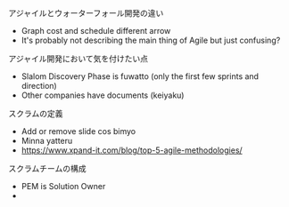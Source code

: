 アジャイルとウォーターフォール開発の違い​
- Graph cost and schedule different arrow
- It's probably not describing the main thing of Agile but just confusing?

アジャイル開発において気を付けたい点​
- Slalom Discovery Phase is fuwatto (only the first few sprints and direction)
- Other companies have documents (keiyaku)

スクラムの定義​
- Add or remove slide cos bimyo
- Minna yatteru
- https://www.xpand-it.com/blog/top-5-agile-methodologies/

スクラムチームの構成  ​
- PEM is Solution Owner
- 
<!--stackedit_data:
eyJoaXN0b3J5IjpbLTEwODE5MTk1MywtMTkyOTY4NjgwNSw4OT
c2NDEyMTEsLTIwODg3NDY2MTJdfQ==
-->